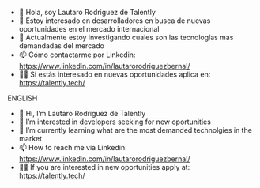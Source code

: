 - 👋 Hola, soy Lautaro Rodriguez de Talently
- 👀 Estoy interesado en desarrolladores en busca de nuevas oportunidades en el mercado internacional
- 🌱 Actualmente estoy investigando cuales son las tecnologías mas demandadas del mercado
- 📫 Cómo contactarme por Linkedin: https://www.linkedin.com/in/lautarorodriguezbernal/
- 👨‍💻 Si estás interesado en nuevas oportunidades aplica en: https://talently.tech/

ENGLISH
- 👋 Hi, I’m Lautaro Rodriguez de Talently
- 👀 I’m interested in developers seeking for new oportunities
- 🌱 I’m currently learning what are the most demanded technolgies in the market
- 📫 How to reach me via Linkedin: https://www.linkedin.com/in/lautarorodriguezbernal/
- 👨‍💻 If you are interested in new oportunities apply at: https://talently.tech/
